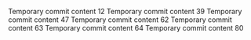 Temporary commit content 12
Temporary commit content 39
Temporary commit content 47
Temporary commit content 62
Temporary commit content 63
Temporary commit content 64
Temporary commit content 80
